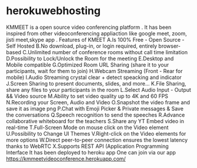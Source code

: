 # herokuwebhosting
KMMEET is a open source video conferencing platform . It has been inspired from other videoconferencing appliaction like google meet, zoom, jisti meet,skype app . 
Features of KMEET
A.Is 100% Free - Open Source - Self Hosted
B.No download, plug-in, or login required, entirely browser-based
C.Unlimited number of conference rooms without call time limitation
D.Possibility to Lock/Unlock the Room for the meeting
E.Desktop and Mobile compatible
G.Optimized Room URL Sharing (share it to your participants, wait for them to join)
H.Webcam Streaming (Front - Rear for mobile)
I.Audio Streaming crystal clear + detect speacking and indicator
J.Screen Sharing to present documents, slides, and more...
K.File Sharing, share any files to your participants in the room
L.Select Audio Input - Output && Video source
M.Ability to set video quality up to 4K and 60 FPS
N.Recording your Screen, Audio and Video
O.Snapshot the video frame and save it as image png
P.Chat with Emoji Picker & Private messages & Save the conversations
Q.Speech recognition to send the speeches
R.Advance collaborative whiteboard for the teachers
S.Share any YT Embed video in real-time
T.Full-Screen Mode on mouse click on the Video element
U.Possibility to Change UI Themes
V.Right-click on the Video elements for more options
W.Direct peer-to-peer connection ensures the lowest latency thanks to WebRTC
X.Supports REST API (Application Programming Interface
It has been deployed to heroku app
One can join via our app
https://kmmeetvideoconference.herokuapp.com/
